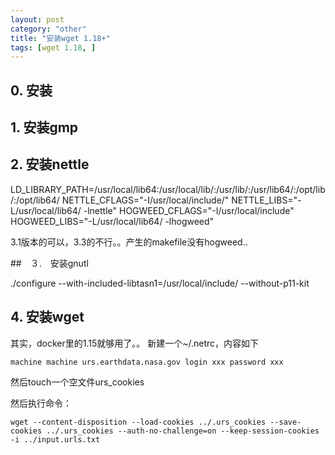 ```yaml
---
layout: post
category: "other"
title: "安装wget 1.18+"
tags: [wget 1.18, ]
---
```


## 0. 安装

## 1. 安装gmp

## 2. 安装nettle


LD_LIBRARY_PATH=/usr/local/lib64:/usr/local/lib/:/usr/lib/:/usr/lib64/:/opt/lib/:/opt/lib64/ NETTLE_CFLAGS="-I/usr/local/include/" NETTLE_LIBS="-L/usr/local/lib64/ -lnettle" HOGWEED_CFLAGS="-I/usr/local/include" HOGWEED_LIBS="-L/usr/local/lib64/ -lhogweed"


3.1版本的可以，3.3的不行。。产生的makefile没有hogweed..


##　３.　安装gnutl


./configure --with-included-libtasn1=/usr/local/include/ --without-p11-kit

## 4. 安装wget


其实，docker里的1.15就够用了。。
新建一个~/.netrc，内容如下
```
machine machine urs.earthdata.nasa.gov login xxx password xxx
```

然后touch一个空文件urs_cookies

然后执行命令：
```
wget --content-disposition --load-cookies ../.urs_cookies --save-cookies ../.urs_cookies --auth-no-challenge=on --keep-session-cookies -i ../input.urls.txt 
```



